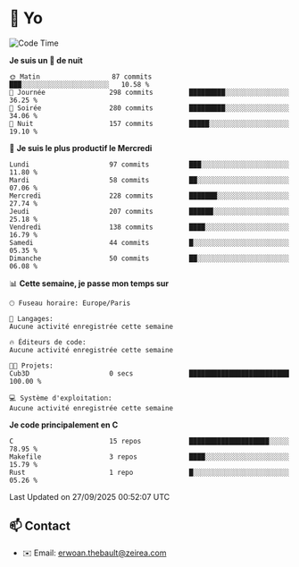 # 👋 Yo

<!--START_SECTION:waka-->
![Code Time](http://img.shields.io/badge/Code%20Time-233%20hrs%2014%20mins-blue)

**Je suis un 🦉 de nuit** 

```text
🌞 Matin                  87 commits          ███░░░░░░░░░░░░░░░░░░░░░░   10.58 % 
🌆 Journée                298 commits         █████████░░░░░░░░░░░░░░░░   36.25 % 
🌃 Soirée                 280 commits         █████████░░░░░░░░░░░░░░░░   34.06 % 
🌙 Nuit                   157 commits         █████░░░░░░░░░░░░░░░░░░░░   19.10 % 
```
📅 **Je suis le plus productif le Mercredi** 

```text
Lundi                    97 commits          ███░░░░░░░░░░░░░░░░░░░░░░   11.80 % 
Mardi                    58 commits          ██░░░░░░░░░░░░░░░░░░░░░░░   07.06 % 
Mercredi                 228 commits         ███████░░░░░░░░░░░░░░░░░░   27.74 % 
Jeudi                    207 commits         ██████░░░░░░░░░░░░░░░░░░░   25.18 % 
Vendredi                 138 commits         ████░░░░░░░░░░░░░░░░░░░░░   16.79 % 
Samedi                   44 commits          █░░░░░░░░░░░░░░░░░░░░░░░░   05.35 % 
Dimanche                 50 commits          ██░░░░░░░░░░░░░░░░░░░░░░░   06.08 % 
```


📊 **Cette semaine, je passe mon temps sur** 

```text
🕑︎ Fuseau horaire: Europe/Paris

💬 Langages: 
Aucune activité enregistrée cette semaine

🔥 Éditeurs de code: 
Aucune activité enregistrée cette semaine

🐱‍💻 Projets: 
Cub3D                    0 secs              █████████████████████████   100.00 % 

💻 Système d'exploitation: 
Aucune activité enregistrée cette semaine
```

**Je code principalement en C** 

```text
C                        15 repos            ████████████████████░░░░░   78.95 % 
Makefile                 3 repos             ████░░░░░░░░░░░░░░░░░░░░░   15.79 % 
Rust                     1 repo              █░░░░░░░░░░░░░░░░░░░░░░░░   05.26 % 
```




 Last Updated on 27/09/2025 00:52:07 UTC
<!--END_SECTION:waka-->

## 📫 Contact

- ✉️ Email: erwoan.thebault@zeirea.com
